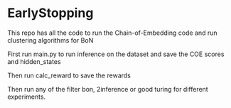 # EarlyStopping
This repo has all the code to run the Chain-of-Embedding code and run clustering algorithms for BoN





First run main.py to run inference on the dataset and save the COE scores and hidden_states

Then run calc_reward to save the rewards

Then run any of the filter bon, 2inference or good turing for different experiments.
